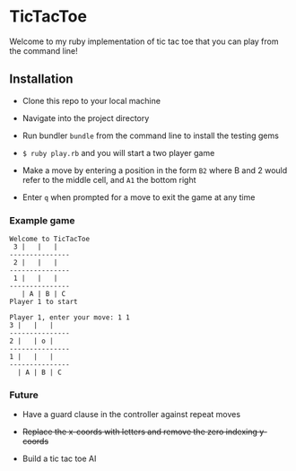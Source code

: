 # TicTacToe #

Welcome to my ruby implementation of tic tac toe that you can play from the command line!

## Installation ##

* Clone this repo to your local machine

* Navigate into the project directory

* Run bundler ```bundle``` from the command line to install the testing gems

* ```$ ruby play.rb``` and you will start a two player game

* Make a move by entering a position in the form ```B2``` where B and 2 would refer to the middle cell, and ```A1``` the bottom right

* Enter ```q``` when prompted for a move to exit the game at any time

### Example game ####

```
Welcome to TicTacToe
 3 |   |   |  
---------------
 2 |   |   |  
---------------
 1 |   |   |  
---------------
   | A | B | C
Player 1 to start
```
```
Player 1, enter your move: 1 1
3 |   |   |  
---------------
2 |   | o |  
---------------
1 |   |   |  
---------------
  | A | B | C
```

### Future ###

* Have a guard clause in the controller against repeat moves

* ~~Replace the x-coords with letters and remove the zero indexing y-coords~~

* Build a tic tac toe AI
